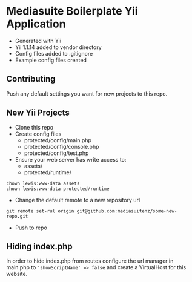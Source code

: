Mediasuite Boilerplate Yii Application
======================================

* Generated with Yii
* Yii 1.1.14 added to vendor directory
* Config files added to .gitignore
* Example config files created

Contributing
------------
Push any default settings you want for new projects to this repo.

New Yii Projects
----------------

* Clone this repo
* Create config files
    * protected/config/main.php
    * protected/config/console.php
    * protected/config/test.php
* Ensure your web server has write access to:
    * assets/
    * protected/runtime/

```
chown lewis:www-data assets
chown lewis:www-data protected/runtime
```

* Change the default remote to a new repository url


```
git remote set-rul origin git@github.com:mediasuitenz/some-new-repo.git
```

* Push to repo

Hiding index.php
----------------
In order to hide index.php from routes configure the url manager in
main.php to ```'showScriptName' => false``` and create a VirtualHost 
for this website.